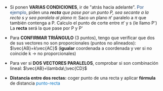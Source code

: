 
- Si ponen **VARIAS CONDICIONES**, ir de "atrás hacia adelante". <font color="#1f497d">Por ejemplo</font>, piden una ***recta** que pase por un punto P, sea secante a la recta s y sea paralela al plano $\pi$*:
		Saco un plano $\pi '$  paralelo a $\pi$ que también contenga a P.
		Calculo el punto de corte entre $\pi '$ y s (le llamo P')
		La **recta** será la que pase por P y P'

- Para **CONFIRMAR TRIÁNGULO** (3 puntos), tengo que verificar que dos de sus vectores no son proporcionales (puntos no alineados): $\vec{AB}=k\vec{AC}$ (**igualar** coordenada a coordenada y ver si no coincide k $\rightarrow$ no proporcionales)

- Para ver si **DOS VECTORES PARALELOS**, comprobar si son combinación lineal: $\vec{AB}=\lambda\;\vec{CD}$

- **Distancia entre dos rectas:** coger punto de una recta y aplicar **fórmula** de distancia <span style="color: #0070c0;">punto-recta</span>
